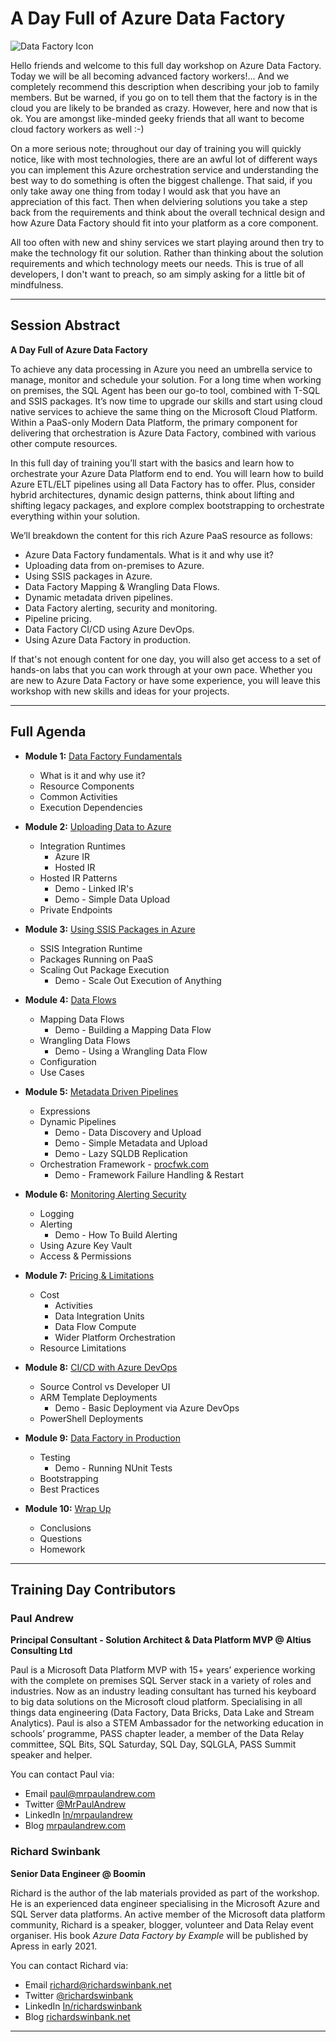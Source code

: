# A Day Full of Azure Data Factory

![Data Factory Icon](https://mrpaulandrew.files.wordpress.com/2020/08/m00-intro-and-agenda.png)

Hello friends and welcome to this full day workshop on Azure Data Factory. Today we will be all becoming advanced factory workers!... And we completely recommend this description when describing your job to family members. But be warned, if you go on to tell them that the factory is in the cloud you are likely to be branded as crazy. However, here and now that is ok. You are amongst like-minded geeky friends that all want to become cloud factory workers as well :-)

On a more serious note; throughout our day of training you will quickly notice, like with most technologies, there are an awful lot of different ways you can implement this Azure orchestration service and understanding the best way to do something is often the biggest challenge. That said, if you only take away one thing from today I would ask that you have an appreciation of this fact. Then when delviering solutions you take a step back from the requirements and think about the overall technical design and how Azure Data Factory should fit into your platform as a core component.

All too often with new and shiny services we start playing around then try to make the technology fit our solution. Rather than thinking about the solution requirements and which technology meets our needs. This is true of all developers, I don't want to preach, so am simply asking for a little bit of mindfulness.

___

## Session Abstract

__A Day Full of Azure Data Factory__

To achieve any data processing in Azure you need an umbrella service to manage, monitor and schedule your solution. For a long time when working on premises, the SQL Agent has been our go-to tool, combined with T-SQL and SSIS packages. It’s now time to upgrade our skills and start using cloud native services to achieve the same thing on the Microsoft Cloud Platform. Within a PaaS-only Modern Data Platform, the primary component for delivering that orchestration is Azure Data Factory, combined with various other compute resources.

In this full day of training you’ll start with the basics and learn how to orchestrate your Azure Data Platform end to end. You will learn how to build Azure ETL/ELT pipelines using all Data Factory has to offer. Plus, consider hybrid architectures, dynamic design patterns, think about lifting and shifting legacy packages, and explore complex bootstrapping to orchestrate everything within your solution.

We’ll breakdown the content for this rich Azure PaaS resource as follows:

* Azure Data Factory fundamentals. What is it and why use it?
* Uploading data from on-premises to Azure.
* Using SSIS packages in Azure.
* Data Factory Mapping & Wrangling Data Flows.
* Dynamic metadata driven pipelines.
* Data Factory alerting, security and monitoring.
* Pipeline pricing.
* Data Factory CI/CD using Azure DevOps.
* Using Azure Data Factory in production.

If that's not enough content for one day, you will also get access to a set of hands-on labs that you can work through at your own pace. Whether you are new to Azure Data Factory or have some experience, you will leave this workshop with new skills and ideas for your projects.

___

## Full Agenda

* __Module 1:__ [Data Factory Fundamentals](https://github.com/mrpaulandrew/A-Day-Full-of-Azure-Data-Factory/blob/master/Slides/M01%20-%20Fundamentals.pdf)
    * What is it and why use it?
    * Resource Components
    * Common Activities
    * Execution Dependencies

* __Module 2:__ [Uploading Data to Azure](https://github.com/mrpaulandrew/A-Day-Full-of-Azure-Data-Factory/blob/master/Slides/M02%20-%20Uploading%20Data.pdf)
    * Integration Runtimes
      * Azure IR
      * Hosted IR
    * Hosted IR Patterns
      * Demo - Linked IR's 
      * Demo - Simple Data Upload
    * Private Endpoints

* __Module 3:__ [Using SSIS Packages in Azure](https://github.com/mrpaulandrew/A-Day-Full-of-Azure-Data-Factory/blob/master/Slides/M03%20-%20Using%20SSIS%20Packages.pdf)
    * SSIS Integration Runtime
    * Packages Running on PaaS
    * Scaling Out Package Execution
      * Demo - Scale Out Execution of Anything

* __Module 4:__ [Data Flows](https://github.com/mrpaulandrew/A-Day-Full-of-Azure-Data-Factory/blob/master/Slides/M04%20-%20Data%20Flows.pdf)
    * Mapping Data Flows
      * Demo - Building a Mapping Data Flow
    * Wrangling Data Flows
      * Demo - Using a Wrangling Data Flow
    * Configuration
    * Use Cases

* __Module 5:__ [Metadata Driven Pipelines](https://github.com/mrpaulandrew/A-Day-Full-of-Azure-Data-Factory/blob/master/Slides/M05%20-%20Metadata%20Driven.pdf)
    * Expressions
    * Dynamic Pipelines
      * Demo - Data Discovery and Upload
      * Demo - Simple Metadata and Upload
      * Demo - Lazy SQLDB Replication
    * Orchestration Framework - [procfwk.com](http://procfwk.com/)
      * Demo - Framework Failure Handling & Restart

* __Module 6:__ [Monitoring Alerting Security](https://github.com/mrpaulandrew/A-Day-Full-of-Azure-Data-Factory/blob/master/Slides/M06%20-%20Monitoring%20Alerting%20Security.pdf)
    * Logging
    * Alerting
      * Demo - How To Build Alerting
    * Using Azure Key Vault
    * Access & Permissions

* __Module 7:__ [Pricing & Limitations](https://github.com/mrpaulandrew/A-Day-Full-of-Azure-Data-Factory/blob/master/Slides/M07%20-%20Pricing%20%26%20Limitations.pdf)
  * Cost
    * Activities
    * Data Integration Units
    * Data Flow Compute
    * Wider Platform Orchestration
  * Resource Limitations

* __Module 8:__ [CI/CD with Azure DevOps](https://github.com/mrpaulandrew/A-Day-Full-of-Azure-Data-Factory/blob/master/Slides/M08%20-%20CICD%20with%20Azure%20DevOps.pdf)
    * Source Control vs Developer UI
    * ARM Template Deployments
      * Demo - Basic Deployment via Azure DevOps
    * PowerShell Deployments

* __Module 9:__ [Data Factory in Production](https://github.com/mrpaulandrew/A-Day-Full-of-Azure-Data-Factory/blob/master/Slides/M09%20-%20ADF%20in%20Production.pdf)
    * Testing
      * Demo - Running NUnit Tests
    * Bootstrapping
    * Best Practices

* __Module 10:__ [Wrap Up](https://github.com/mrpaulandrew/A-Day-Full-of-Azure-Data-Factory/blob/master/Slides/M10%20-%20Wrap%20Up.pdf)
    * Conclusions
    * Questions
    * Homework

___

## Training Day Contributors
### Paul Andrew 
__Principal Consultant - Solution Architect & Data Platform MVP @ Altius Consulting Ltd__

Paul is a Microsoft Data Platform MVP with 15+ years’ experience working with the complete on premises SQL Server stack in a variety of roles and industries. Now as an industry leading consultant has turned his keyboard to big data solutions on the Microsoft cloud platform. Specialising in all things data engineering (Data Factory, Data Bricks, Data Lake and Stream Analytics). Paul is also a STEM Ambassador for the networking education in schools’ programme, PASS chapter leader, a member of the Data Relay committee, SQL Bits, SQL Saturday, SQL Day, SQLGLA, PASS Summit speaker and helper.

You can contact Paul via:

- Email [paul@mrpaulandrew.com](mailto:paul@mrpaulandrew.com)
- Twitter [@MrPaulAndrew](https://twitter.com/MrPaulAndrew)
- LinkedIn [In/mrpaulandrew](https://www.linkedin.com/in/mrpaulandrew/)
- Blog [mrpaulandrew.com](https://mrpaulandrew.com)

### Richard Swinbank
__Senior Data Engineer @ Boomin__

Richard is the author of the lab materials provided as part of the workshop. He is an experienced data engineer specialising in the Microsoft Azure and SQL Server data platforms. An active member of the Microsoft data platform community, Richard is a speaker, blogger, volunteer and Data Relay event organiser. His book _Azure Data Factory by Example_ will be published by Apress in early 2021.

You can contact Richard via:

- Email [richard@richardswinbank.net](mailto:richard@richardswinbank.net)
- Twitter [@richardswinbank](https://twitter.com/RichardSwinbank)
- LinkedIn [In/richardswinbank](https://www.linkedin.com/in/richardswinbank/)
- Blog [richardswinbank.net](https://richardswinbank.net)

___
